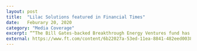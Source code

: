 ```yaml
---
layout: post
title:  "Lilac Solutions featured in Financial Times"
date:   Feburary 20, 2020
category: "Media Coverage"
excerpt: ““The Bill Gates-backed Breakthrough Energy Ventures fund has led a $20m investment into a start-up promising a more efficient way to extract lithium for batteries. Oakland-based Lilac Solutions says its ion exchange technology will enable a “massive increase in lithium supply needed for electric vehicles” from brine-based deposits.“
external: https://www.ft.com/content/6b22027a-53ed-11ea-8841-482eed0038b1
---
```


